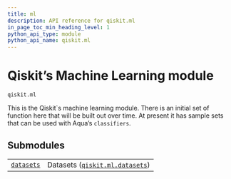 ```yaml
---
title: ml
description: API reference for qiskit.ml
in_page_toc_min_heading_level: 1
python_api_type: module
python_api_name: qiskit.ml
---
```


<span id="module-qiskit.ml" />

<span id="qiskit-ml" />

<span id="qiskit-s-machine-learning-module-qiskit-ml" />

# Qiskit’s Machine Learning module

<span id="module-qiskit.ml" />

`qiskit.ml`

This is the Qiskit\`s machine learning module. There is an initial set of function here that will be built out over time. At present it has sample sets that can be used with Aqua’s `classifiers`.

## Submodules

|                                                                                 |                                                                                                      |
| ------------------------------------------------------------------------------- | ---------------------------------------------------------------------------------------------------- |
| [`datasets`](qiskit.ml.datasets#module-qiskit.ml.datasets "qiskit.ml.datasets") | Datasets ([`qiskit.ml.datasets`](qiskit.ml.datasets#module-qiskit.ml.datasets "qiskit.ml.datasets")) |

